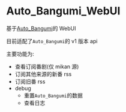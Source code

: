 # Auto_Bangumi_WebUI

基于[Auto_Bangumi](https://github.com/EstrellaXD/Auto_Bangumi)的 WebUI

目前适配了`Auto_Bangumi`的 v1 版本 api

主要功能为:

- 查看订阅番剧(仅 mikan 源)
- 订阅其他来源的新番 rss
- 订阅旧番 rss
- debug
  - 重置`Auto_Bangumi`的数据
  - 查看日志
